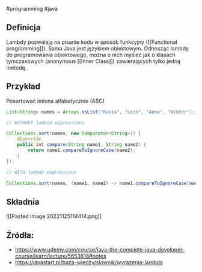 #programming #java 

## Definicja

Lambdy pozwalają na pisanie kodu w sposób funkcyjny ([[Functional programming]]). Sama Java jest językiem obiektowym. Odnosząc lambdy do programowania obiektowego, można o nich myśleć jak o klasach tymczasowych (anonymous [[Inner Class]]) zawierających tylko jedną metodę.

## Przykład

Posortować imiona alfabetycznie (ASC)

```java
List<String> names = Arrays.asList("Kasia", "Leon", "Anna", "Wiktor");

// WITHOUT lambda expressions

Collections.sort(names, new Comparator<String>() {  
    @Override  
    public int compare(String name1, String name2) {  
        return name1.compareToIgnoreCase(name2);  
    }  
});

// WITH lambda expressions

Collections.sort(names, (name1, name2) -> name1.compareToIgnoreCase(name2));
```

## Składnia

![[Pasted image 20221125114414.png]]

## Źródła:
- https://www.udemy.com/course/java-the-complete-java-developer-course/learn/lecture/5653618#notes
- https://javastart.pl/baza-wiedzy/slownik/wyrazenia-lambda